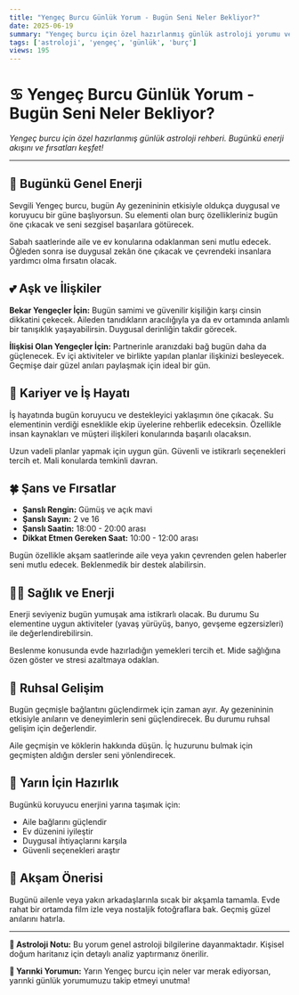 ```yaml
---
title: "Yengeç Burcu Günlük Yorum - Bugün Seni Neler Bekliyor?"
date: 2025-06-19
summary: "Yengeç burcu için özel hazırlanmış günlük astroloji yorumu ve rehberi."
tags: ['astroloji', 'yengeç', 'günlük', 'burç']
views: 195
---
```


# ♋ Yengeç Burcu Günlük Yorum - Bugün Seni Neler Bekliyor?

*Yengeç burcu için özel hazırlanmış günlük astroloji rehberi. Bugünkü enerji akışını ve fırsatları keşfet!*

---

## 🌟 Bugünkü Genel Enerji

Sevgili Yengeç burcu, bugün Ay gezenininin etkisiyle oldukça duygusal ve koruyucu bir güne başlıyorsun. Su elementi olan burç özellikleriniz bugün öne çıkacak ve seni sezgisel başarılara götürecek.

Sabah saatlerinde aile ve ev konularına odaklanman seni mutlu edecek. Öğleden sonra ise duygusal zekân öne çıkacak ve çevrendeki insanlara yardımcı olma fırsatın olacak.

## 💕 Aşk ve İlişkiler

**Bekar Yengeçler İçin:**
Bugün samimi ve güvenilir kişiliğin karşı cinsin dikkatini çekecek. Aileden tanıdıkların aracılığıyla ya da ev ortamında anlamlı bir tanışıklık yaşayabilirsin. Duygusal derinliğin takdir görecek.

**İlişkisi Olan Yengeçler İçin:**
Partnerinle aranızdaki bağ bugün daha da güçlenecek. Ev içi aktiviteler ve birlikte yapılan planlar ilişkinizi besleyecek. Geçmişe dair güzel anıları paylaşmak için ideal bir gün.

## 💼 Kariyer ve İş Hayatı

İş hayatında bugün koruyucu ve destekleyici yaklaşımın öne çıkacak. Su elementinin verdiği esneklikle ekip üyelerine rehberlik edeceksin. Özellikle insan kaynakları ve müşteri ilişkileri konularında başarılı olacaksın.

Uzun vadeli planlar yapmak için uygun gün. Güvenli ve istikrarlı seçenekleri tercih et. Mali konularda temkinli davran.

## 🍀 Şans ve Fırsatlar

- **Şanslı Rengin:** Gümüş ve açık mavi
- **Şanslı Sayın:** 2 ve 16
- **Şanslı Saatin:** 18:00 - 20:00 arası
- **Dikkat Etmen Gereken Saat:** 10:00 - 12:00 arası

Bugün özellikle akşam saatlerinde aile veya yakın çevrenden gelen haberler seni mutlu edecek. Beklenmedik bir destek alabilirsin.

## 🏃‍♀️ Sağlık ve Enerji

Enerji seviyeniz bugün yumuşak ama istikrarlı olacak. Bu durumu Su elementine uygun aktiviteler (yavaş yürüyüş, banyo, gevşeme egzersizleri) ile değerlendirebilirsin.

Beslenme konusunda evde hazırladığın yemekleri tercih et. Mide sağlığına özen göster ve stresi azaltmaya odaklan.

## 🔮 Ruhsal Gelişim

Bugün geçmişle bağlantını güçlendirmek için zaman ayır. Ay gezenininin etkisiyle anıların ve deneyimlerin seni güçlendirecek. Bu durumu ruhsal gelişim için değerlendir.

Aile geçmişin ve köklerin hakkında düşün. İç huzurunu bulmak için geçmişten aldığın dersler seni yönlendirecek.

## 📅 Yarın İçin Hazırlık

Bugünkü koruyucu enerjini yarına taşımak için:
- Aile bağlarını güçlendir
- Ev düzenini iyileştir
- Duygusal ihtiyaçlarını karşıla
- Güvenli seçenekleri araştır

## 🌙 Akşam Önerisi

Bugünü ailenle veya yakın arkadaşlarınla sıcak bir akşamla tamamla. Evde rahat bir ortamda film izle veya nostaljik fotoğraflara bak. Geçmiş güzel anılarını hatırla.

---

**💫 Astroloji Notu:** Bu yorum genel astroloji bilgilerine dayanmaktadır. Kişisel doğum haritanız için detaylı analiz yaptırmanız önerilir.

**🔮 Yarınki Yorumun:** Yarın Yengeç burcu için neler var merak ediyorsan, yarınki günlük yorumumuzu takip etmeyi unutma!
